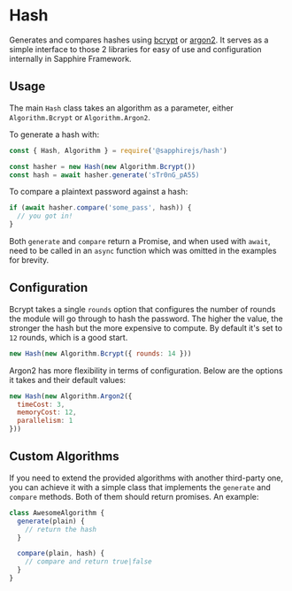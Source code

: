 # Hash

Generates and compares hashes using [bcrypt](https://github.com/kelektiv/node.bcrypt.js) or [argon2](https://github.com/ranisalt/node-argon2). It serves as a simple interface to those 2 libraries for easy of use and configuration internally in Sapphire Framework.

## Usage

The main `Hash` class takes an algorithm as a parameter, either `Algorithm.Bcrypt` or `Algorithm.Argon2`.

To generate a hash with:

```js
const { Hash, Algorithm } = require('@sapphirejs/hash')

const hasher = new Hash(new Algorithm.Bcrypt())
const hash = await hasher.generate('sTr0nG_pA55)
```

To compare a plaintext password against a hash:

```js
if (await hasher.compare('some_pass', hash)) {
  // you got in!
}
```

Both `generate` and `compare` return a Promise, and when used with `await`, need to be called in an `async` function which was omitted in the examples for brevity.

## Configuration

Bcrypt takes a single `rounds` option that configures the number of rounds the module will go through to hash the password. The higher the value, the stronger the hash but the more expensive to compute. By default it's set to `12` rounds, which is a good start.

```js
new Hash(new Algorithm.Bcrypt({ rounds: 14 }))
```

Argon2 has more flexibility in terms of configuration. Below are the options it takes and their default values:

```js
new Hash(new Algorithm.Argon2({
  timeCost: 3,
  memoryCost: 12,
  parallelism: 1
}))
```

## Custom Algorithms

If you need to extend the provided algorithms with another third-party one, you can achieve it with a simple class that implements the `generate` and `compare` methods. Both of them should return promises. An example:

```js
class AwesomeAlgorithm {
  generate(plain) {
    // return the hash
  }

  compare(plain, hash) {
    // compare and return true|false
  }
}
```
